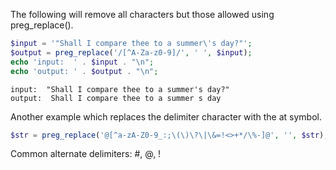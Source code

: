 The following will remove all characters but those allowed using preg_replace().
```php
$input = '"Shall I compare thee to a summer\'s day?"';
$output = preg_replace('/[^A-Za-z0-9]/', ' ', $input);
echo 'input:  ' . $input . "\n";
echo 'output: ' . $output . "\n";
```
```
input:  "Shall I compare thee to a summer's day?"
output:  Shall I compare thee to a summer s day 
```

Another example which replaces the delimiter character with the at symbol.
```php
$str = preg_replace('@[^a-zA-Z0-9_:;\(\)\?\|\&=!<>+*/\%-]@', '', $str);
```

Common alternate delimiters: #, @, !